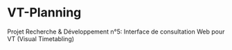 # VT-Planning
Projet Recherche &amp; Développement n°5: Interface de consultation Web pour VT (Visual Timetabling)
